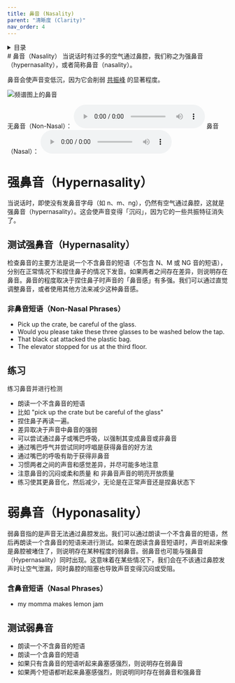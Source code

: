 ```yaml
---
title: 鼻音 (Nasality)
parent: "清晰度 (Clarity)"
nav_order: 4
---
```

<details closed markdown="block">
  <summary>
    目录
  </summary>
{: .text-delta }
1. TOC
{:toc}
</details>
# 鼻音（Nasality）
当说话时有过多的空气通过鼻腔，我们称之为强鼻音（hypernasality），或者简称鼻音（nasality）。

鼻音会使声音变低沉，因为它会削弱 [共振峰](resonance/#formants) 的显著程度。

![频谱图上的鼻音](/img/spec-nasalcomparison.jpg)

无鼻音（Non-Nasal）：
<audio controls> <source src="/audio/nasality-without.ogg" type="audio/ogg"> Your browser does not support the audio element. </audio>
鼻音（Nasal）：
<audio controls> <source src="/audio/nasality-with.ogg" type="audio/ogg"> Your browser does not support the audio element. </audio>

# 强鼻音（Hyp**er**nasality）
当说话时，即使没有发鼻音字母（如 n、m、ng），仍然有空气通过鼻腔，这就是强鼻音（hypernasality）。这会使声音变得「沉闷」，因为它的一些共振特征消失了。

## 测试强鼻音（Hypernasality）
检查鼻音的主要方法是说一个不含鼻音的短语（不包含 N、M 或 NG 音的短语），分别在正常情况下和捏住鼻子的情况下发音。如果两者之间存在差异，则说明存在鼻音。鼻音的程度取决于捏住鼻子时声音的「鼻音感」有多强。我们可以通过直觉调整鼻音，或者使用其他方法来减少这种鼻音感。

### 非鼻音短语（Non-Nasal Phrases）
- Pick up the crate, be careful of the glass.
- Would you please take these three glasses to be washed below the tap.
- That black cat attacked the plastic bag.
- The elevator stopped for us at the third floor.

## 练习
练习鼻音并进行检测
- 朗读一个不含鼻音的短语
- 比如 "pick up the crate but be careful of the glass"
- 捏住鼻子再读一遍。
- 差异取决于声音中鼻音的强弱
- 可以尝试通过鼻子或嘴巴呼吸，以强制其变成鼻音或非鼻音
- 通过嘴巴呼气并尝试同时哼唱是获得鼻音的好方法
- 通过嘴巴的呼吸有助于获得非鼻音
- 习惯两者之间的声音和感觉差异，并尽可能多地注意
- 注意鼻音的沉闷或柔和质量 和 非鼻音声音的明亮开放质量
- 练习使其更鼻音化，然后减少，无论是在正常声音还是捏鼻状态下

# 弱鼻音（Hyp**o**nasality）
弱鼻音指的是声音无法通过鼻腔发出。我们可以通过朗读一个不含鼻音的短语，然后再朗读一个含鼻音的短语来进行测试。如果在朗读含鼻音短语时，声音听起来像是鼻腔被堵住了，则说明存在某种程度的弱鼻音。弱鼻音也可能与强鼻音（Hypernasality）同时出现。这意味着在某些情况下，我们会在不该通过鼻腔发声时让空气泄漏，同时鼻腔的阻塞也导致声音变得沉闷或受阻。

### 含鼻音短语（Nasal Phrases）
- my momma makes lemon jam

## 测试弱鼻音
- 朗读一个不含鼻音的短语
- 朗读一个含鼻音的短语
- 如果只有含鼻音的短语听起来鼻塞感强烈，则说明存在弱鼻音
- 如果两个短语都听起来鼻塞感强烈，则说明同时存在弱鼻音和强鼻音
